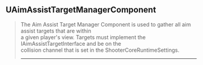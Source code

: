 ## UAimAssistTargetManagerComponent

> The Aim Assist Target Manager Component is used to gather all aim assist targets that are within  
> a given player's view. Targets must implement the IAimAssistTargetInterface and be on the  
> collision channel that is set in the ShooterCoreRuntimeSettings.   
> 
> ----





<!--- ページ内のリンク --->

<!--- 自前の画像へのリンク --->

<!--- generated --->

